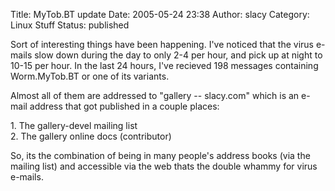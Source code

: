 Title: MyTob.BT update
Date: 2005-05-24 23:38
Author: slacy
Category: Linux Stuff
Status: published

Sort of interesting things have been happening. I've noticed that the
virus e-mails slow down during the day to only 2-4 per hour, and pick up
at night to 10-15 per hour. In the last 24 hours, I've recieved 198
messages containing Worm.MyTob.BT or one of its variants.

Almost all of them are addressed to "gallery -- slacy.com" which is an
e-mail address that got published in a couple places:

1\. The gallery-devel mailing list  
2. The gallery online docs (contributor)

So, its the combination of being in many people's address books (via the
mailing list) and accessible via the web thats the double whammy for
virus e-mails.
